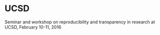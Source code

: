 # UCSD
Seminar and workshop on reproducibility and transparency in research at UCSD, February 10-11, 2016
